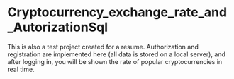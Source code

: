 # Cryptocurrency_exchange_rate_and_AutorizationSql
This is also a test project created for a resume. Authorization and registration are implemented here (all data is stored on a local server), and after logging in, you will be shown the rate of popular cryptocurrencies in real time.
